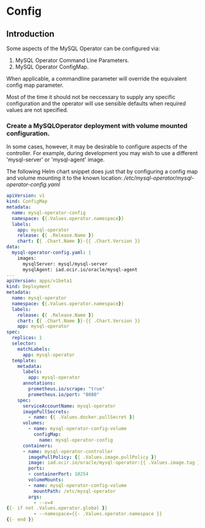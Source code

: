 # Config

## Introduction

Some aspects of the MySQL Operator can be configured via:

1. MySQL Operator Command Line Parameters.
2. MySQL Operator ConfigMap.

When applicable, a commandline parameter will override the equivalent config
map parameter.

Most of the time it should not be neccessary to supply any specific
configuration and the operator will use sensible defaults when required
values are not specified.


### Create a MySQLOperator deployment with volume mounted configuration.

In some cases, however, it may be desirable to configure aspects of the
controller. For example, during development you may wish to use a
different 'mysql-server' or 'mysql-agent' image.

The following Helm chart snippet does just that by configuring a
config map and volume mounting it to the known location:
_/etc/mysql-operator/mysql-operator-config.yaml_

```yaml
apiVersion: v1
kind: ConfigMap
metadata:
  name: mysql-operator-config
  namespace: {{.Values.operator.namespace}}
  labels:
    app: mysql-operator
    release: {{ .Release.Name }}
    chart: {{ .Chart.Name }}-{{ .Chart.Version }}
data:
  mysql-operator-config.yaml: |
    images:
      mysqlServer: mysql/mysql-server
      mysqlAgent: iad.ocir.io/oracle/mysql-agent
---
apiVersion: apps/v1beta1
kind: Deployment
metadata:
  name: mysql-operator
  namespace: {{.Values.operator.namespace}}
  labels:
    release: {{ .Release.Name }}
    chart: {{ .Chart.Name }}-{{ .Chart.Version }}
    app: mysql-operator
spec:
  replicas: 1
  selector:
    matchLabels:
      app: mysql-operator
  template:
    metadata:
      labels:
        app: mysql-operator
      annotations:
        prometheus.io/scrape: "true"
        prometheus.io/port: "8080"
    spec:
      serviceAccountName: mysql-operator
      imagePullSecrets:
        - name: {{ .Values.docker.pullSecret }}
      volumes:
        - name: mysql-operator-config-volume
          configMap:
            name: mysql-operator-config
      containers:
      - name: mysql-operator-controller
        imagePullPolicy: {{ .Values.image.pullPolicy }}
        image: iad.ocir.io/oracle/mysql-operator:{{ .Values.image.tag }}
        ports:
        - containerPort: 10254
        volumeMounts:
        - name: mysql-operator-config-volume
          mountPath: /etc/mysql-operator
        args:
          - --v=4
{{- if not .Values.operator.global }}
          - --namespace={{- .Values.operator.namespace }}
{{- end }}
```
